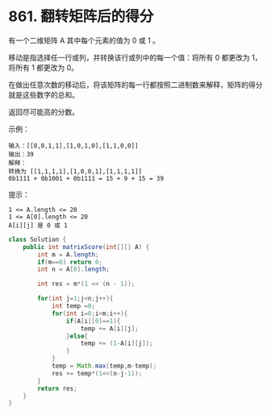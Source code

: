 # 861. 翻转矩阵后的得分

有一个二维矩阵 A 其中每个元素的值为 0 或 1 。

移动是指选择任一行或列，并转换该行或列中的每一个值：将所有 0 都更改为 1，将所有 1 都更改为 0。

在做出任意次数的移动后，将该矩阵的每一行都按照二进制数来解释，矩阵的得分就是这些数字的总和。

返回尽可能高的分数。

 

示例：

	输入：[[0,0,1,1],[1,0,1,0],[1,1,0,0]]
	输出：39
	解释：
	转换为 [[1,1,1,1],[1,0,0,1],[1,1,1,1]]
	0b1111 + 0b1001 + 0b1111 = 15 + 9 + 15 = 39
 

提示：

	1 <= A.length <= 20
	1 <= A[0].length <= 20
	A[i][j] 是 0 或 1

```java
class Solution {
    public int matrixScore(int[][] A) {
        int m = A.length;
        if(m==0) return 0;
        int n = A[0].length;

        int res = m*(1 << (n - 1));

        for(int j=1;j<n;j++){
            int temp =0;
            for(int i=0;i<m;i++){
                if(A[i][0]==1){
                    temp += A[i][j];
                }else{
                    temp += (1-A[i][j]);
                }
            }
            temp = Math.max(temp,m-temp);
            res += temp*(1<<(n-j-1));
        }
        return res;
    }
}
```
